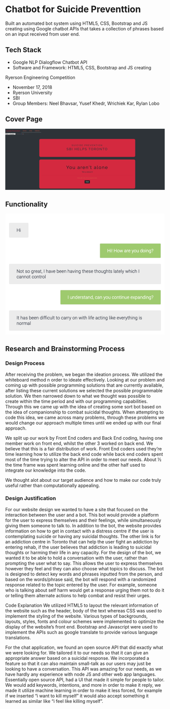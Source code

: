 # Chatbot for Suicide Preventtion
Built an automated bot system using HTML5, CSS, Bootstrap and JS creating using Google chatbot APIs that takes a collection of phrases based on an input received from user end.

## Tech Stack
- Google NLP Dialogflow Chatbot API
- Software and Framework: HTML5, CSS, Bootstrap and JS creating

Ryerson Engineering Competition 
- November 17, 2018
- Ryerson University
- SBI
- Group Members: Neel Bhavsar, Yusef Khedr, Wrichiek Kar, Rylan Lobo

## Cover Page

<img src="CoverPage_Chatbot.png" >

## Functionality

<img src="Convo_Chatbot.png" >

## Research and Brainstorming Process

### Design Process
After receiving the problem, we began the ideation process. We utilized the whiteboard method n order to ideate effectively. Looking at our problem and coming up with possible programming solutions that are currently available, after listing these current solutions we selected the possible programmable solution. We then narrowed down to what we thought was possible to create within the time period and with our programming capabilities. Through this we came up with the idea of creating some sort bot based on the idea of companionship to combat suicidal thoughts.  When attempting to code this idea, we came across many problems, through these problems we would change our approach multiple times until we ended up with our final approach. 

We split up our work by Front End coders and Back End coding, having one member work on front end, whilst the other 3 worked on back end. We believe that this is a fair distribution of work. Front End coders used they’re time learning how to utilize the back end code while back end coders spent most of the time trying to alter the API in order to meet our needs. About ½ the time frame was spent learning online and the other half used to integrate our knowledge into the code. 

We thought alot about our target audience and how to make our code truly useful rather than computationally appealing. 


### Design Justification

For our website design we wanted to have a site that focused on the interaction between the user and a bot. This bot would provide a platform for the user to express themselves and their feelings, while simultaneously giving them someone to talk to. In addition to the bot, the website provides information on how to get in contact with a distress centre if the user is contemplating suicide or having any suicidal thoughts. The other link is for an addiction centre in Toronto that can help the user fight an addiction by entering rehab, if the user believes that addiction is leading to suicidal thoughts or harming their life in any capacity. For the design of the bot, we wanted it to be able to hold a conversation with the user, rather than prompting the user what to say. This allows the user to express themselves however they feel and they can also choose what topics to discuss. The bot is designed to detect key words and phrases inputted from the person, and based on the words/phrase said, the bot will respond with a randomized response related to the topic entered by the user. For example, someone who is talking about self harm would get a response urging them not to do it or telling them alternate actions to help combat and resist their urges.  

Code Explanation
We utilized HTML5 to layout the relevant information of the website such as the header, body of the text whereas CSS was used to implement the styling of the website. Various types of backgrounds, layouts, styles, fonts and colour schemes were implemented to optimize the display of the website’s front end. Bootstrap and Javascript were used to implement the APIs such as google translate to provide various language translations.

For the chat application, we found an open source API that did exactly what we were looking for. We tailored it to our needs so that it can give an appropriate answer based on a suicidal response. We incorporated a feature so that it can also maintain small-talk as our users may just be looking to have a conversation. This API was amazing for our needs, as we have hardly any experience with node JS and other web app languages. Essentially open source API, had a UI that made it simple for people to tailor. We would add keywords, intentions, and more in order to make it reply, we made it utilize machine learning in order to make it less forced, for example if we inserted “i want to kill myself” it would also accept something it learned as similar like “i feel like killing myself”.

